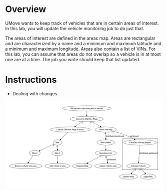 # Overview

UMove wants to keep track of vehicles that are in certain areas of interest.  In this lab, you will update the  vehicle monitoring job to do just that.

The areas of interest are defined in the areas map.  Areas are rectangular and are characterized by a name and a minimum and maximum latitude and a minimum and maximum longitude.  Areas also contain a list of VINs.  For this lab, you can assume that areas do not overlap so a vehicle is in at most one are at a time.  The job you write should keep that list updated.

# Instructions

- Dealing with changes





![pipeline diagram](media/vehicle-monitoring-pipeline-8.png)

